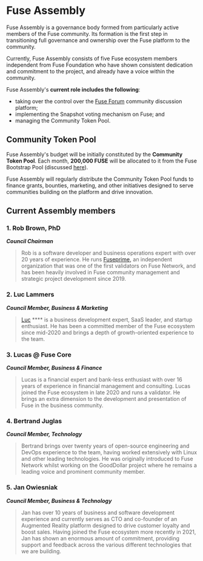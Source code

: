# Fuse Assembly

Fuse Assembly is a governance body formed from particularly active members of the Fuse community. Its formation is the first step in transitioning full governance and ownership over the Fuse platform to the community. &#x20;

Currently, Fuse Assembly consists of five Fuse ecosystem members independent from Fuse Foundation who have shown consistent dedication and commitment to the project, and already have a voice within the community.

Fuse Assembly's **current role includes the following**:&#x20;

* taking over the control over the [Fuse Forum](https://forum.fuse.io/) community discussion platform;
* implementing the Snapshot voting mechanism on Fuse; and
* managing the Community Token Pool.

## Community Token Pool

Fuse Assembly's budget will be initially constituted by the **Community Token Pool**. Each month, **200,000 FUSE** will be allocated to it from the Fuse Bootstrap Pool (discussed [here](https://docs.fuse.io/general/fuse-token/fuse-supply-and-current-distribution)).

Fuse Assembly will regularly distribute the Community Token Pool funds to finance grants, bounties, marketing, and other initiatives designed to serve communities building on the platform and drive innovation. &#x20;

## Current Assembly members

### **1. Rob Brown, PhD** <a href="#b624" id="b624"></a>

_**Council Chairman**_

> Rob is a software developer and business operations expert with over 20 years of experience. He runs [Fuseprime](https://fuseprime.com/)**,** an independent organization that was one of the first validators on Fuse Network, and has been heavily involved in Fuse community management and strategic project development since 2019.

### **2. Luc Lammers** <a href="#1b91" id="1b91"></a>

_**Council Member, Business & Marketing**_

> [Luc](https://www.luclammers.com/) **** is a business development expert, SaaS leader, and startup enthusiast. He has been a committed member of the Fuse ecosystem since mid-2020 and brings a depth of growth-oriented experience to the team.

### **3. Lucas @ Fuse Core** <a href="#2105" id="2105"></a>

_**Council Member, Business & Finance**_

> Lucas is a financial expert and bank-less enthusiast with over 16 years of experience in financial management and consulting. Lucas joined the Fuse ecosystem in late 2020 and runs a validator. He brings an extra dimension to the development and presentation of Fuse in the business community.

### **4. Bertrand Juglas** <a href="#41a8" id="41a8"></a>

_**Council Member, Technology**_

> Bertrand brings over twenty years of open-source engineering and DevOps experience to the team, having worked extensively with Linux and other leading technologies. He was originally introduced to Fuse Network whilst working on the GoodDollar project where he remains a leading voice and prominent community member.

### **5. Jan Owiesniak** <a href="#bce2" id="bce2"></a>

_**Council Member, Business & Technology**_

> Jan has over 10 years of business and software development experience and currently serves as CTO and co-founder of an Augmented Reality platform designed to drive customer loyalty and boost sales. Having joined the Fuse ecosystem more recently in 2021, Jan has shown an enormous amount of commitment, providing support and feedback across the various different technologies that we are building.

